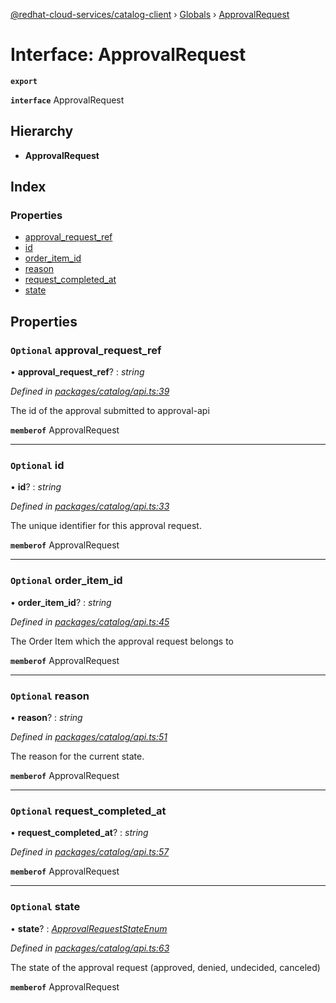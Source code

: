 [@redhat-cloud-services/catalog-client](../README.md) › [Globals](../globals.md) › [ApprovalRequest](approvalrequest.md)

# Interface: ApprovalRequest

**`export`** 

**`interface`** ApprovalRequest

## Hierarchy

* **ApprovalRequest**

## Index

### Properties

* [approval_request_ref](approvalrequest.md#optional-approval_request_ref)
* [id](approvalrequest.md#optional-id)
* [order_item_id](approvalrequest.md#optional-order_item_id)
* [reason](approvalrequest.md#optional-reason)
* [request_completed_at](approvalrequest.md#optional-request_completed_at)
* [state](approvalrequest.md#optional-state)

## Properties

### `Optional` approval_request_ref

• **approval_request_ref**? : *string*

*Defined in [packages/catalog/api.ts:39](https://github.com/RedHatInsights/javascript-clients/blob/master/packages/catalog/api.ts#L39)*

The id of the approval submitted to approval-api

**`memberof`** ApprovalRequest

___

### `Optional` id

• **id**? : *string*

*Defined in [packages/catalog/api.ts:33](https://github.com/RedHatInsights/javascript-clients/blob/master/packages/catalog/api.ts#L33)*

The unique identifier for this approval request.

**`memberof`** ApprovalRequest

___

### `Optional` order_item_id

• **order_item_id**? : *string*

*Defined in [packages/catalog/api.ts:45](https://github.com/RedHatInsights/javascript-clients/blob/master/packages/catalog/api.ts#L45)*

The Order Item which the approval request belongs to

**`memberof`** ApprovalRequest

___

### `Optional` reason

• **reason**? : *string*

*Defined in [packages/catalog/api.ts:51](https://github.com/RedHatInsights/javascript-clients/blob/master/packages/catalog/api.ts#L51)*

The reason for the current state.

**`memberof`** ApprovalRequest

___

### `Optional` request_completed_at

• **request_completed_at**? : *string*

*Defined in [packages/catalog/api.ts:57](https://github.com/RedHatInsights/javascript-clients/blob/master/packages/catalog/api.ts#L57)*

**`memberof`** ApprovalRequest

___

### `Optional` state

• **state**? : *[ApprovalRequestStateEnum](../enums/approvalrequeststateenum.md)*

*Defined in [packages/catalog/api.ts:63](https://github.com/RedHatInsights/javascript-clients/blob/master/packages/catalog/api.ts#L63)*

The state of the approval request (approved, denied, undecided, canceled)

**`memberof`** ApprovalRequest
